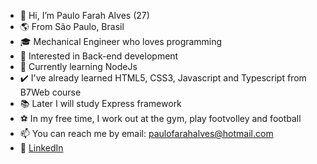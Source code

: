 - 👋 Hi, I’m Paulo Farah Alves (27)
- 🌎 From São Paulo, Brasil
- 🎓 Mechanical Engineer who loves programming
- 👀 Interested in Back-end development
- 🌱 Currently learning NodeJs
- ✔️ I've already learned HTML5, CSS3, Javascript and Typescript from B7Web course
- 📚 Later I will study Express framework
- ⚽ In my free time, I work out at the gym, play footvolley and football
- 📫 You can reach me by email: paulofarahalves@hotmail.com
- 💼 [LinkedIn](https://www.linkedin.com/in/paulofarahalves/)
